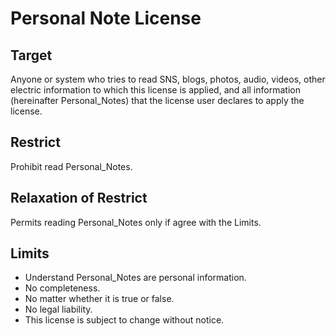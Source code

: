 # Personal Note License

## Target
Anyone or system who tries to read SNS, blogs, photos, audio, videos, other electric information to which this license is applied, and all information (hereinafter Personal_Notes) that the license user declares to apply the license.

## Restrict
Prohibit read Personal_Notes.

## Relaxation of Restrict
Permits reading Personal_Notes only if agree with the Limits.

## Limits
- Understand Personal_Notes are personal information.
- No completeness.
- No matter whether it is true or false.
- No legal liability.
- This license is subject to change without notice.
